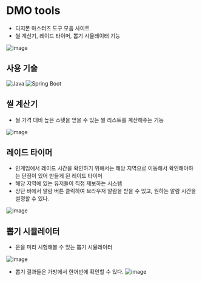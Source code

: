 # DMO tools

- 디지몬 마스터즈 도구 모음 사이트
- 씰 계산기, 레이드 타이머, 뽑기 시뮬레이터 기능
  
![image](https://github.com/user-attachments/assets/79235dac-558d-46bb-8600-148f2ce4b7df)



## 사용 기술

 <p>
  <img src="https://img.shields.io/badge/Java-007396" alt="Java"/>
  <img src="https://img.shields.io/badge/Spring%20Boot-%7Bcss%EC%BB%AC%EB%9F%AC%7D?logo=Spring%20Boot&logoColor=white" alt="Spring Boot"/>
 </p>

## 씰 계산기

- 씰 가격 대비 높은 스탯을 얻을 수 있는 씰 리스트를 계산해주는 기능

![image](https://github.com/user-attachments/assets/9a34b921-9aa2-4256-99c7-7d41d550e9cb)

## 레이드 타이머

- 인게임에서 레이드 시간을 확인하기 위해서는 해당 지역으로 이동해서 확인해야하는 단점이 있어 만들게 된 레이드 타이머
- 해당 지역에 있는 유저들이 직접 제보하는 시스템
- 상단 바에서 알람 버튼 클릭하여 브라우저 알람을 받을 수 있고, 원하는 알람 시간을 설정할 수 있다.

![image](https://github.com/user-attachments/assets/117a4d24-d21a-4a9f-825a-7bcdb80b59db)



## 뽑기 시뮬레이터

- 운을 미리 시험해볼 수 있는 뽑기 시뮬레이터

![image](https://github.com/user-attachments/assets/d7305eda-4467-4a5b-bf1e-de3fbeb6fb86)

- 뽑기 결과들은 가방에서 한꺼번에 확인할 수 있다.
![image](https://github.com/user-attachments/assets/28a1fa4b-b162-429b-829b-d6d8069910ab)
